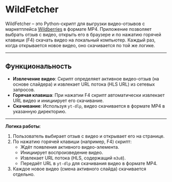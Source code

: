 # WildFetcher

WildFetcher – это Python-скрипт для выгрузки видео-отзывов с маркетплейса [Wildberries](https://www.wildberries.ru) в формате MP4. Приложение позволяет выбрать отзыв с видео, открыть его в браузере и по нажатию горячей клавиши (F4) скачать видео на локальный компьютер. Каждый раз, когда открывается новое видео, оно скачивается по той же логике.

---

## Функциональность

- **Извлечение видео**: Скрипт определяет активное видео-отзыв (на основе слайдера) и извлекает URL потока (HLS URL) из сетевых запросов.
- **Горячая клавиша**: При нажатии F4 скрипт автоматически извлекает URL видео и инициирует его скачивание.
- **Скачивание**: Используя `yt-dlp`, видео скачивается в формате MP4 в указанную директорию.

---

**Логика работы**:
1. Пользователь выбирает отзыв с видео и открывает его на странице.
2. По нажатию горячей клавиши (например, F4) скрипт:
   - Ждёт появления активного видео-элемента.
   - Инициирует воспроизведение видео.
   - Извлекает URL потока (HLS, содержащий `m3u8`).
   - Передаёт URL в `yt-dlp` для скачивания видео в формате MP4.
3. Каждое новое видео (смена активного слайда) скачивается отдельно.
